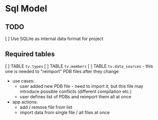 # Sql Model

## TODO

[ ] Use SQLite as internal data format for project

## Required tables

[ ] TABLE `tv.types`
[ ] TABLE `tv.members`
[ ] TABLE `tv.data_sources` - this one is needed to "reimport" PDB files after they change
  - use cases:
    - user added new PDB file - need to import it, but this file may introduce possible conflicts (different compilation etc.)
    - user defines list of PDBs and reimport them all at once
  - app actions:
    - add / remove file from list
    - import data from single file / all files at once
